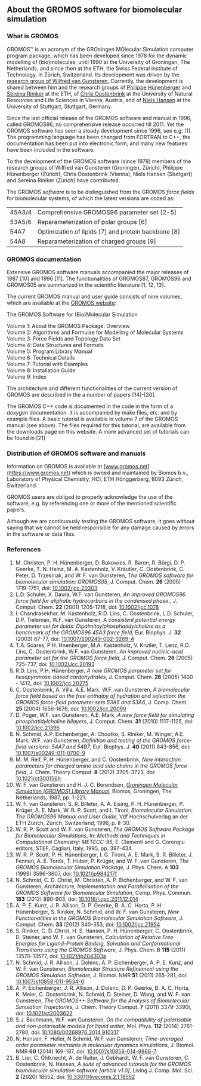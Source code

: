 ## About the GROMOS software for biomolecular simulation

### What is GROMOS

GROMOS™ is an acronym of the GROningen MOlecular Simulation computer program package, which has been developed since 1978 for the dynamic modelling of (bio)molecules, until 1990 at the University of Groningen, The Netherlands, and since then at the ETH, the Swiss Federal Institute of Technology, in Zürich, Switzerland. Its development was driven by the [research group of Wilfred van Gunsteren.](http://www.igc.ethz.ch) Currently, the development is shared between him and the research groups of [Philippe Hünenberger](http://www.csms.ethz.ch) and [Sereina Riniker](http://www.riniker.ethz.ch) at the ETH, of [Chris Oostenbrink](http://www.map.boku.ac.at/mms/) at the University of Natural Resources and Life Sciences in Vienna, Austria, and of [Niels Hansen](http://www.itt.uni-stuttgart.de/en/institute/team/staff/Hansen/) at the University of Stuttgart, Stuttgart, Germany.

Since the last official release of the GROMOS software and manual in 1996, called GROMOS96, no comprehensive release occurred till 2011\. Yet the GROMOS software has seen a steady development since 1996, see e.g. [1]. The programming language has been changed from FORTRAN to C++, the documentation has been put into electronic form, and many new features have been included in the software.

To the development of the GROMOS software (since 1978) members of the research groups of Wilfred van Gunsteren (Groningen, Zürich), Philippe Hünenberger (Zürich), Chris Oostenbrink (Vienna), Niels Hansen (Stuttgart) and Sereina Riniker (Zürich) have contributed.

The GROMOS _software_ is to be distinguished from the GROMOS _force fields_ for biomolecular systems, of which the latest versions are coded as:

<table border="0">

<tbody>

<tr>

<td>45A3/4</td>

<td>Comprehensive GROMOS96 parameter set [2-5]</td>

</tr>

<tr>

<td>53A5/6</td>

<td>Reparameterization of polar groups [6]</td>

</tr>

<tr>

<td>54A7</td>

<td>Optimization of lipids [7] and protein backbone [8]</td>

</tr>

<tr>

<td>54A8</td>

<td>Reparameterization of charged groups [9]</td>

</tr>

</tbody>

</table>

### GROMOS documentation

Extensive GROMOS software manuals accompanied the major releases of 1987 [10] and 1996 [11]. The functionalities of GROMOS87, GROMOS96 and GROMOS05 are summarized in the scientific literature [1, 12, 13].

The current GROMOS manual and user guide consists of nine volumes, which are available at the [GROMOS website](https://www.gromos.net):

The GROMOS Software for (Bio)Molecular Simulation

Volume 1: About the GROMOS Package: Overview<br>
Volume 2: Algorithms and Formulae for Modelling of Molecular Systems<br>
Volume 3: Force Fields and Topology Data Set<br>
Volume 4: Data Structures and Formats<br>
Volume 5: Program Library Manual<br>
Volume 6: Technical Details<br>
Volume 7: Tutorial with Examples<br>
Volume 8: Installation Guide<br>
Volume 9: Index

The architecture and different functionalities of the current version of GROMOS are described in the a number of papers [14]-[20].

The GROMOS C++ code is documented in the code in the form of a _doxygen_ documentation. It is accompanied by make files, etc. and by example files. A basic tutorial is available in volume 7 of the GROMOS manual (see above). The files required for this tutorial, are available from the downloads page on this website. A more advanced set of tutorials can be found in [21]

### Distribution of GROMOS software and manuals

Information on GROMOS is available at [www.gromos.net](https://www.gromos.net) which is owned and maintained by Biomos b.v., Laboratory of Physical Chemistry, HCI, ETH Hönggerberg, 8093 Zürich, Switzerland.

GROMOS users are obliged to properly acknowledge the use of the software, e.g. by referencing one or more of the mentioned scientific papers.

Although we are continuously testing the GROMOS software, it goes without saying that we cannot be held responsible for any damage caused by errors in the software or data files.

### References

1.  M. Christen, P. H. Hünenberger, D. Bakowies, R. Baron, R. Bürgi, D. P. Geerke, T. N. Heinz, M. A. Kastenholz, V. Kräutler, C. Oostenbrink, C. Peter, D. Trzesniak, and W. F. van Gunsteren, _The GROMOS software for biomolecular simulation: GROMOS05_, J. Comput. Chem. **26** (2005) 1719-1751, doi: [10.1002/jcc.20303](https://doi.org/10.1002/jcc.20303)
2.  L.D. Schuler, X. Daura, W.F. van Gunsteren, _An improved GROMOS96 force field for aliphatic hydrocarbons in the condensed phase._, J. Comput. Chem. **22** (2001) 1205-1218, doi: [10.1002/jcc.1078](https://doi.org/10.1002/jcc.1078)
3.  I. Chandrasekhar, M. Kastenholz, R.D. Lins, C. Oostenbrink, L.D. Schuler, D.P. Tieleman, W.F. van Gunsteren, _A consistent potential energy parameter set for lipids: Dipalmitoylphosphatidylcholine as a benchmark of the GROMOS96 45A3 force field_, Eur. Biophys. J. **32** (2003) 67-77, doi: [10.1007/S00249-002-0269-4](https://doi.org/10.1007/S00249-002-0269-4)
4.  T.A. Soares, P.H. H<c3><bc>nenberger, M.A. Kastenholz, V. Kr<c3><a4>utler, T. Lenz, R.D. Lins, C. Oostenbrink, W.F. van Gunsteren, _An improved nucleic-acid parameter set for the GROMOS force field_, J. Comput. Chem. **26** (2005) 725-737, doi: [10.1002/Jcc.20193](https://doi.org/10.1002/Jcc.20193)</a4></c3></bc></c3>
5.  R.D. Lins, P.H. Hünenberger, _A new GROMOS parameter set for hexopyranose-based cardohydrates_, J. Comput. Chem. **26** (2005) 1400 - 1412, doi: [10.1002/jcc.20275](https://doi.org/10.1002/jcc.20275)
6.  C. Oostenbrink, A. Villa, A.E. Mark, W.F. van Gunsteren, _A biomolecular force field based on the free enthalpy of hydration and solvation: the GROMOS force-field parameter sets 53A5 and 53A6_, J. Comp. Chem. **25** (2004) 1656-1676, doi: [10.1002/jcc.20090](https://doi.org/10.1002/Jcc.20090)
7.  D. Poger, W.F. van Gunsteren, A.E. Mark, _A new force field for simulating phosphatidylcholine bilayers_, J. Comput. Chem. **31** (2010) 1117-1125, doi: [10.1002/jcc.21396](https://doi.org/10.1002/jcc.21396)
8.  N. Schmid, A.P. Eichenberger, A. Choutko, S. Riniker, M. Winger, A.E. Mark, W.F. van Gunsteren, _Definition and testing of the GROMOS force-field versions: 54A7 and 54B7_, Eur. Biophys. J. **40** (2011) 843-856, doi: [10.1007/s00249-011-0700-9](https://doi.org/10.1007/s00249-011-0700-9)
9.  M. M. Reif, P. H. Hünenberger, and C. Oostenbrink, _New interaction parameters for charged amino acid side chains in the GROMOS force field_, J. Chem. Theory Comput. **8** (2012) 3705-3723, doi: [10.1021/ct300156h](https://doi.org/10.1021/ct300156h)
10.  W. F. van Gunsteren and H. J. C. Berendsen, [_Groningen Molecular Simulation (GROMOS) Library Manual_](./gromos87/GROMOS87_manual.pdf), Biomos, Groningen, The Netherlands, 1987, pp. 1-221.
11.  W. F. van Gunsteren, S. R. Billeter, A. A. Eising, P. H. Hünenberger, P. Krüger, A. E. Mark, W. R. P. Scott, and I. Tironi, _Biomolecular Simulation: The GROMOS96 Manual and User Guide_, Vdf Hochschulverlag an der ETH Zürich, Zürich, Switzerland, 1996, p. II-30.
12.  W. R. P. Scott and W. F. van Gunsteren, _The GROMOS Software Package for Biomolecular Simulations_, In: _Methods and Techniques in Computational Chemistry: METECC-95,_ E. Clementi and G. Corongiu editors, STEF, Cagliari, Italy, 1995, pp. 397-434.
13.  W. R. P. Scott, P. H. Hünenberger, I. G. Tironi, A. E. Mark, S. R. Billeter, J. Fennen, A. E. Torda, T. Huber, P. Krüger, and W. F. van Gunsteren, _The GROMOS Biomolecular Simulation Package,_ J. Phys. Chem. A **103** (1999) 3596-3607, doi: [10.1021/jp984217f](https://doi.org/10.1021/jp984217f)
14.  N. Schmid, C. D. Christ, M. Christen, A. P. Eichenberger, and W. F. van Gunsteren, _Architecture, Implementation and Parallelisation of the GROMOS Software for Biomolecular Simulation_, Comp. Phys. Commun. **183** (2012) 890-903, doi: [10.1016/j.cpc.2011.12.014](https://doi.org/10.1016/j.cpc.2011.12.014)
15.  A. P. E. Kunz, J. R. Allison, D. P. Geerke, B. A. C. Horta, P. H. Hünenberger, S. Riniker, N. Schmid, and W. F. van Gunsteren, _New Functionalities in the GROMOS Biomolecular Simulation Software,_ J. Comput. Chem. **33** (2012) 340-353, doi: [10.1002/jcc.21954](https://doi.org/10.1002/jcc.21954)
16.  S. Riniker, C. D. Christ, H. S. Hansen, P. H. Hünenberger, C. Oostenbrink, D. Steiner, and W. F. van Gunsteren, _Calculation of Relative Free Energies for Ligand-Protein Binding, Solvation and Conformational Transitions using the GROMOS Software,_ J. Phys. Chem. B **115** (2011) 13570-13577, doi: [10.1021/jp204303a](https://doi.org/10.1021/jp204303a)
17.  N. Schmid, J. R. Allison, J. Dolenc, A. P. Eichenberger, A. P. E. Kunz, and W. F. van Gunsteren, _Biomolecular Structure Refinement using the GROMOS Simulation Software,_ J. Biomol. NMR **51** (2011) 265-281, doi: [10.1007/s10858-011-9534-0](https://doi.org/10.1007/s10858-011-9534-0)
18.  A. P. Eichenberger, J. R. Allison, J. Dolenc, D. P. Geerke, B. A. C. Horta, K. Meier, C. Oostenbrink, N. Schmid, D. Steiner, D. Wang, and W. F. van Gunsteren, _The GROMOS++ Software for the Analysis of Biomolecular Simulation Trajectories,_ J. Chem. Theory Comput. **7** (2011) 3379-3390i, doi: [10.1021/ct2003622](https://doi.org/10.1021/ct2003622)
19.  S.J. Bachmann, W.F. van Gunsteren, _On the compatibility of polarisable and non-polarisable models for liquid water_, Mol. Phys. **112** (2014) 2761-2780, doi: [10.1080/00268976.2014.910317](https://doi.org/10.1080/00268976.2014.910317)
20.  N. Hansen, F. Heller, N Schmid, W.F. van Gunsteren, _Time-averaged order parameter restraints in molecular dynamics simulations_, J. Biomol. NMR **60** (2014) 169-187, doi: [10.1007/s10858-014-9866-7](https://doi.org/10.1007/s10858-014-9866-7)
21.  B. Lier, C. Öhlknecht, A. de Ruiter, J. Gebhardt, W. F. van Gunsteren, C. Oostenbrink, N. Hansen, _A suite of advanced tutorials for the GROMOS biomolecular simulation software [article v1.0]_, Living J. Comp. Mol. Sci. **2** (2020) 18552, doi: [10.33011/livecoms.2.1.18552](https://doi.org/10.33011/livecoms.2.1.18552)
